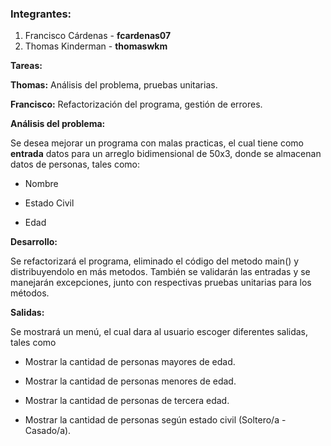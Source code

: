 ### Integrantes:
1. Francisco Cárdenas - **fcardenas07**
2. Thomas Kinderman - **thomaswkm**

**Tareas:**

**Thomas:** Análisis del problema, pruebas unitarias.

**Francisco:** Refactorización del programa, gestión de errores.

**Análisis del problema:**

Se desea mejorar un programa con malas practicas, el cual tiene como **entrada** datos para un arreglo bidimensional de 50x3, donde se almacenan datos de personas, tales como:

- Nombre

- Estado Civil

- Edad

**Desarrollo:**

Se refactorizará el programa, eliminado el código del metodo main() y distribuyendolo en más metodos. También se validarán las entradas y se manejarán excepciones, junto con respectivas pruebas unitarias para los métodos.

**Salidas:** 

Se mostrará un menú, el cual dara al usuario escoger diferentes salidas, tales como

- Mostrar la cantidad de personas mayores de edad.

- Mostrar la cantidad de personas menores de edad.

- Mostrar la cantidad de personas de tercera edad.

- Mostrar la cantidad de personas según  estado civil (Soltero/a - Casado/a).

